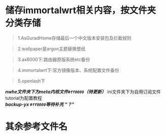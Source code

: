 储存immortalwrt相关内容，按文件夹分类存储
=
>1.AsGuradHome存储最后一个中文版本安装包及拦截规则

>2.wallpaper是argon主题替换壁纸

>3.ax6000下:路由器原版系统etc备份

>4.immortalwrt下:官方镜像版本、系统配置文件备份


>5.openlash下

***nwhe文件夹下为meta内核文件`#ff0000`（待更新）***
ini文件夹下为自用订阅文件  
tutorial为配置教程  
***backup-yx  `#ff0000`等待补充 “？”***

其余参考文件名
=